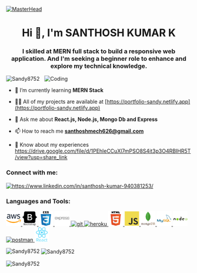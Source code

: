 
<!--
**Sandy8752/Sandy8752** is a ✨ _special_ ✨ repository because its `README.md` (this file) appears on your GitHub profile.

-->
 [![MasterHead](https://fiverr-res.cloudinary.com/images/q_auto,f_auto/gigs/107688670/original/7ce92b3c60643b6e07c3f2a4f37f7fc8446616f6/create-a-full-stack-mobile-responsive-web-app-using-mern.png)](https:/Sandy8752.io)
 <h1 align="center">Hi 👋, I'm SANTHOSH KUMAR K</h1>
<h3 align="center">I skilled at MERN full stack to build a responsive web application. And I'm seeking a beginner role to enhance and explore my technical knowledge.</h3>
<img align="right" alt="Coding" width="400" src="https://cdn.dribbble.com/users/1162077/screenshots/3848914/programmer.gif">
<p align="left"> <img src="https://komarev.com/ghpvc/?username=Sandy8752&label=Profile%20views&color=0e75b6&style=flat" alt="Sandy8752" /> </p>

- 🌱 I’m currently learning **MERN Stack**

- 👨‍💻 All of my projects are available at [https://portfolio-sandy.netlify.app](https://portfolio-sandy.netlify.app)

- 💬 Ask me about **React.js, Node.js, Mongo Db and Express**

- 📫 How to reach me **santhoshmech626@gmail.com**
- 📄 Know about my experiences https://drive.google.com/file/d/1PEhleCCuXl7mPSO8S4it3p3O4RBIHR5T/view?usp=share_link

<h3 align="left">Connect with me:</h3>
<p align="left">
<a href="https://www.linkedin.com/in/santhosh-kumar-940381253/" target="blank"><img align="center" src="https://raw.githubusercontent.com/rahuldkjain/github-profile-readme-generator/master/src/images/icons/Social/linked-in-alt.svg" alt="https://www.linkedin.com/in/santhosh-kumar-940381253/" height="30" width="40" /></a>
</p>

<h3 align="left">Languages and Tools:</h3>
<p align="left"> <a href="https://aws.amazon.com" target="_blank" rel="noreferrer"> <img src="https://raw.githubusercontent.com/devicons/devicon/master/icons/amazonwebservices/amazonwebservices-original-wordmark.svg" alt="aws" width="40" height="40"/> </a> <a href="https://getbootstrap.com" target="_blank" rel="noreferrer"> <img src="https://raw.githubusercontent.com/devicons/devicon/master/icons/bootstrap/bootstrap-plain-wordmark.svg" alt="bootstrap" width="40" height="40"/> </a> <a href="https://www.w3schools.com/css/" target="_blank" rel="noreferrer"> <img src="https://raw.githubusercontent.com/devicons/devicon/master/icons/css3/css3-original-wordmark.svg" alt="css3" width="40" height="40"/> </a> <a href="https://expressjs.com" target="_blank" rel="noreferrer"> <img src="https://raw.githubusercontent.com/devicons/devicon/master/icons/express/express-original-wordmark.svg" alt="express" width="40" height="40"/> </a> <a href="https://git-scm.com/" target="_blank" rel="noreferrer"> <img src="https://www.vectorlogo.zone/logos/git-scm/git-scm-icon.svg" alt="git" width="40" height="40"/> </a> <a href="https://heroku.com" target="_blank" rel="noreferrer"> <img src="https://www.vectorlogo.zone/logos/heroku/heroku-icon.svg" alt="heroku" width="40" height="40"/> </a> <a href="https://www.w3.org/html/" target="_blank" rel="noreferrer"> <img src="https://raw.githubusercontent.com/devicons/devicon/master/icons/html5/html5-original-wordmark.svg" alt="html5" width="40" height="40"/> </a> <a href="https://developer.mozilla.org/en-US/docs/Web/JavaScript" target="_blank" rel="noreferrer"> <img src="https://raw.githubusercontent.com/devicons/devicon/master/icons/javascript/javascript-original.svg" alt="javascript" width="40" height="40"/> </a> <a href="https://www.mongodb.com/" target="_blank" rel="noreferrer"> <img src="https://raw.githubusercontent.com/devicons/devicon/master/icons/mongodb/mongodb-original-wordmark.svg" alt="mongodb" width="40" height="40"/> </a> <a href="https://www.mysql.com/" target="_blank" rel="noreferrer"> <img src="https://raw.githubusercontent.com/devicons/devicon/master/icons/mysql/mysql-original-wordmark.svg" alt="mysql" width="40" height="40"/> </a> <a href="https://nodejs.org" target="_blank" rel="noreferrer"> <img src="https://raw.githubusercontent.com/devicons/devicon/master/icons/nodejs/nodejs-original-wordmark.svg" alt="nodejs" width="40" height="40"/> </a> <a href="https://postman.com" target="_blank" rel="noreferrer"> <img src="https://www.vectorlogo.zone/logos/getpostman/getpostman-icon.svg" alt="postman" width="40" height="40"/> </a> <a href="https://reactjs.org/" target="_blank" rel="noreferrer"> <img src="https://raw.githubusercontent.com/devicons/devicon/master/icons/react/react-original-wordmark.svg" alt="react" width="40" height="40"/> </a> </p>

<p>
<img align="left" src="https://github-readme-stats.vercel.app/api/top-langs?username=Sandy8752&show_icons=true&locale=en&layout=compact" alt="Sandy8752" />
</p>

<p>&nbsp;<img align="center" src="https://github-readme-stats.vercel.app/api?username=Sandy8752&show_icons=true&locale=en" alt="Sandy8752" /></p>

<p><img align="center" src="https://github-readme-streak-stats.herokuapp.com/?user=Sandy8752&" alt="Sandy8752" /></p>







